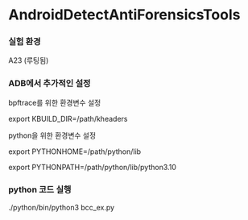 # AndroidDetectAntiForensicsTools

### 실험 환경
A23 (루팅됨)

### ADB에서 추가적인 설정

bpftrace를 위한 환경변수 설정

export KBUILD_DIR=/path/kheaders

python을 위한 환경변수 설정

export PYTHONHOME=/path/python/lib

export PYTHONPATH=/path/python/lib/python3.10

### python 코드 실행

./python/bin/python3 bcc_ex.py
